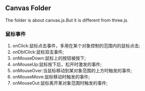 ## Canvas Folder

The folder is about canvas.js.But it is different from three.js.

### 鼠标事件
1. onClick:鼠标点击事件，多用在某个对象控制的范围内的鼠标点击;
2. onDblClick:鼠标双击事件;
3. onMouseDown:鼠标上的按钮被按下;
4. onMouseUp:鼠标按下后，松开时激发的事件;
5. onMouseOver:当鼠标移动到某对象范围的上方时触发的事件;
6. onMouseMove:鼠标移动时触发的事件;
7. onMouseOut:鼠标离开某对象范围时触发的事件;
